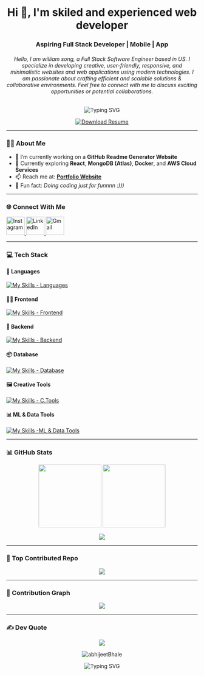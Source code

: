 <h1 align="center">Hi 👋, I'm skiled and experienced web developer </h1>
<h3 align="center">Aspiring Full Stack Developer | Mobile  | App </h3>
<h6 align="center">Hello, I am  william song, a  Full Stack Software Engineer based in US. I specialize in developing creative, user-friendly, responsive, and minimalistic websites and web applications using modern technologies. I am passionate about crafting efficient and scalable solutions & collaborative environments. Feel free to connect with me to discuss exciting opportunities or potential collaborations.</h6>

<p align="center">
  <img src="https://readme-typing-svg.herokuapp.com?font=Fira+Code&size=22&duration=3000&pause=1000&center=true&width=435&lines=Full+Stack+Developer;React+%7C+Node.js+%7C+MongoDB;Cloud+%7C+Docker+%7C+DevOps+Learner;Photography+%7C+Design+Lover" alt="Typing SVG" />
</p>

<div align="center">
  <a href="https://github.com/abhijeetBhale/Portfolio/raw/68117ed6c8be9339df6d9f1975d61537b6849df3/assets/Abhijeet%20Bhale%20Resume%20Updated%20300925.pdf" download="Abhijeet_Bhale_Resume.pdf">
    <img src="https://img.shields.io/badge/Resume-Download-blue?style=for-the-badge&logo=adobeacrobatreader" alt="Download Resume">
  </a>
</div>

---

### 👨‍💻 About Me

- 🔨 I’m currently working on a **GitHub Readme Generator Website**
- 🌱 Currently exploring **React**, **MongoDB (Atlas)**, **Docker**, and **AWS Cloud Services**
- 📫 Reach me at: **[Portfolio Website](https://abhijeetbhale.github.io/Portfolio/)**
- 🎯 Fun fact: *Doing coding just for funnnn :)))*

  
---

### 🌐 Connect With Me

<p align="left">
  <a href="https://www.instagram.com/" target="_blank">
    <img src="https://skillicons.dev/icons?i=instagram" width="48" height="48" alt="Instagram" />
  </a>
  <a href="https://www.linkedin.com/in" target="_blank">
    <img src="https://skillicons.dev/icons?i=linkedin" width="48" height="48" alt="LinkedIn" />
  </a>
  <a href="mailto:">
    <img src="https://skillicons.dev/icons?i=gmail" width="48" height="48" alt="Gmail" />
  </a>
</p>

---

### 💻 Tech Stack

#### 🚀 Languages
[![My Skills - Languages](https://skillicons.dev/icons?i=js,cs,c)](https://skillicons.dev)

#### 🧑‍🎨 Frontend
[![My Skills - Frontend](https://skillicons.dev/icons?i=html,css,react,tailwind,bootstrap,vite,figma)](https://skillicons.dev)

#### 🧠 Backend 
[![My Skills - Backend](https://skillicons.dev/icons?i=nodejs,express,postman,npm)](https://skillicons.dev)

#### 📦 Database
[![My Skills - Database](https://skillicons.dev/icons?i=mongodb,sqlite)](https://skillicons.dev)

#### 🖼️ Creative Tools
[![My Skills - C.Tools](https://skillicons.dev/icons?i=vscode,ps)](https://skillicons.dev)

#### 📊 ML & Data Tools
[![My Skills -ML & Data Tools](https://skillicons.dev/icons?i=matlab)](https://skillicons.dev)

---

### 📊 GitHub Stats

<p align="center">
  <img src="https://github-readme-stats.vercel.app/api?username=abhijeetBhale&theme=gruvbox&show_icons=true&hide_border=false&count_private=true" height="165px"/>
  <img src="https://github-readme-stats.vercel.app/api/top-langs/?username=abhijeetBhale&theme=gruvbox&layout=compact&hide_border=false" height="165px"/>
</p>

<p align="center">
  <img src="https://nirzak-streak-stats.vercel.app/?user=abhijeetBhale&theme=gruvbox&hide_border=false" />
</p>


---

### 📌 Top Contributed Repo
<p align="center">
  <img src="https://github-contributor-stats.vercel.app/api?username=abhijeetBhale&limit=5&theme=dark&combine_all_yearly_contributions=true" />
</p>

---

### 🧩 Contribution Graph

<p align="center">
  <img src="https://github-readme-activity-graph.vercel.app/graph?username=abhijeetBhale&theme=react-dark&hide_border=true" />
</p>

---

### ✍️ Dev Quote
<p align="center">
  <img src="https://quotes-github-readme.vercel.app/api?type=horizontal&theme=radical" />
</p>


<p align="center">
  <img src="https://komarev.com/ghpvc/?username=abhijeetBhale&label=Profile%20views&color=0e75b6&style=flat" alt="abhijeetBhale" />
</p>

<p align="center">
  <img src="https://readme-typing-svg.herokuapp.com?font=Fira+Code&size=22&duration=3000&pause=1000&center=true&width=435&lines=@isocyanideisgood+%7C+@cam_worldd;abhijeetbhale7@gmail.com;Abhijeet+Bhale✌️👨‍💻" alt="Typing SVG" />
</p>

<!-- Made with ❤️ by Abhijeet Bhale -->
